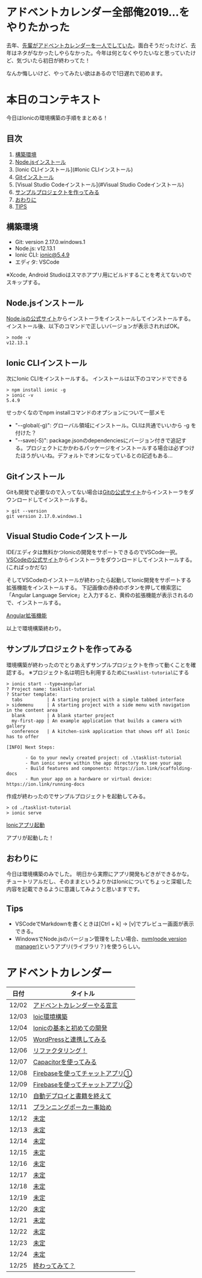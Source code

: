 # アドベントカレンダー全部俺2019…をやりたかった

去年、[先輩がアドベントカレンダーを一人でしていた](https://medium.com/escle/%E3%82%A2%E3%83%89%E3%83%99%E3%83%B3%E3%83%88%E3%82%AB%E3%83%AC%E3%83%B3%E3%83%80%E3%83%BC%E5%85%A8%E9%83%A8%E4%BF%BA2018%E3%81%93%E3%81%A8%E3%81%AF%E3%81%98%E3%82%81-2b85619096ff)。面白そうだったけど、去年はネタがなかったしやらなかった。今年は何となくやりたいなと思っていたけど、気づいたら初日が終わってた！

なんか悔しいけど、やってみたい欲はあるので1日遅れで初めます。

# 本日のコンテキスト

今日はIonicの環境構築の手順をまとめる！

## 目次

1. [構築環境](#構築環境)
1. [Node.jsインストール](#Node.jsインストール)
1. [Ionic CLIインストール](#Ionic CLIインストール)
1. [Gitインストール](#Gitインストール)
1. [Visual Studio Codeインストール](#Visual Studio Codeインストール)
1. [サンプルプロジェクトを作ってみる](#サンプルプロジェクトを作ってみる)
1. [おわりに](#おわりに)
1. [TIPS](#TIPS)

## 構築環境

- Git: version 2.17.0.windows.1
- Node.js: v12.13.1
- Ionic CLI: ionic@5.4.9
- エディタ: VSCode

※Xcode, Android Studioはスマホアプリ用にビルドすることを考えてないのでスキップする。

## Node.jsインストール

[Node.jsの公式サイト](https://nodejs.org/ja/)からインストーラをインストールしてインストールする。
インストール後、以下のコマンドで正しいバージョンが表示されればOK。

```
> node -v
v12.13.1
```

## Ionic CLIインストール

次にIonic CLIをインストールする。
インストールは以下のコマンドでできる

```
> npm install ionic -g
> ionic -v
5.4.9
```

せっかくなのでnpm installコマンドのオプションについて一部メモ

- "--global(-g)": グローバル領域にインストール。CLIは共通でいいから -g を付けた？
- "--save(-S)": package.jsonのdependenciesにバージョン付きで追記する。プロジェクトにかかわるパッケージをインストールする場合は必ずつけたほうがいいね。デフォルトでオンになっているとの記述もある…

## Gitインストール

Gitも開発で必要なので入ってない場合は[Gitの公式サイト](https://git-scm.com/download)からインストーラをダウンロードしてインストールする。

```
> git --version
git version 2.17.0.windows.1
```

## Visual Studio Codeインストール

IDE/エディタは無料かつIonicの開発をサポートできるのでVSCode一択。
[VSCodeの公式サイト](https://code.visualstudio.com/)からインストーラをダウンロードしてインストールする。(こればっかだな)

そしてVSCodeのインストールが終わったら起動してIonic開発をサポートする拡張機能をインストールする。
下記画像の赤枠のボタンを押して検索窓に「Angular Language Service」と入力すると、黄枠の拡張機能が表示されるので、インストールする。

[Angular拡張機能](https://github.com/yosshi-4989/advent_calender_2019/blob/images/Angular%E6%8B%A1%E5%BC%B5%E6%A9%9F%E8%83%BD.png)

以上で環境構築終わり。

## サンプルプロジェクトを作ってみる

環境構築が終わったのでとりあえずサンプルプロジェクトを作って動くことを確認する。
※プロジェクト名は明日も利用するために`tasklist-tutorial`にする

```
> ionic start --type=angular
? Project name: tasklist-tutorial
? Starter template:
  tabs         | A starting project with a simple tabbed interface
> sidemenu     | A starting project with a side menu with navigation in the content area 
  blank        | A blank starter project
  my-first-app | An example application that builds a camera with gallery
  conference   | A kitchen-sink application that shows off all Ionic has to offer        

[INFO] Next Steps:

       - Go to your newly created project: cd .\tasklist-tutorial
       - Run ionic serve within the app directory to see your app
       - Build features and components: https://ion.link/scaffolding-docs
       - Run your app on a hardware or virtual device: https://ion.link/running-docs
```

作成が終わったのでサンプルプロジェクトを起動してみる。

```
> cd ./tasklist-tutorial
> ionic serve
```

[Ionicアプリ起動](https://github.com/yosshi-4989/advent_calender_2019/blob/images/run-first-project.png)

アプリが起動した！

## おわりに

今日は環境構築のみでした。
明日から実際にアプリ開発もどきができるかな。
チュートリアルだし、そのままというよりかはIonicについてちょっと深堀した内容を記載できるように意識してみようと思いますです。

## Tips

- VSCodeでMarkdownを書くときは[Ctrl + k] -> [v]でプレビュー画面が表示できる。
- WindowsでNode.jsのバージョン管理をしたい場合、[nvm(node version manager)](https://github.com/coreybutler/nvm-windows)というアプリ(ライブラリ？)を使うらしい。

# アドベントカレンダー

|日付|タイトル|
|-----|------|
|12/02|[アドベントカレンダーやる宣言](https://github.com/yosshi-4989/advent_calender_2019/tree/2019-12-02)|
|12/03|[Ioic環境構築](https://github.com/yosshi-4989/advent_calender_2019/tree/2019-12-03)|
|12/04|[Ionicの基本と初めての開発](https://github.com/yosshi-4989/advent_calender_2019/tree/2019-12-04)|
|12/05|[WordPressと連携してみる](https://github.com/yosshi-4989/advent_calender_2019/tree/2019-12-05)|
|12/06|[リファクタリング！](https://github.com/yosshi-4989/advent_calender_2019/tree/2019-12-06)|
|12/07|[Capacitorを使ってみる](https://github.com/yosshi-4989/advent_calender_2019/tree/2019-12-07)|
|12/08|[Firebaseを使ってチャットアプリ①](https://github.com/yosshi-4989/advent_calender_2019/tree/2019-12-08)|
|12/09|[Firebaseを使ってチャットアプリ②](https://github.com/yosshi-4989/advent_calender_2019/tree/2019-12-09)|
|12/10|[自動デプロイと書籍を終えて](https://github.com/yosshi-4989/advent_calender_2019/tree/2019-12-10)|
|12/11|[プランニングポーカー事始め](https://github.com/yosshi-4989/advent_calender_2019/tree/2019-12-11)|
|12/12|[未定](https://github.com/yosshi-4989/advent_calender_2019/tree/2019-12-12)|
|12/13|[未定](https://github.com/yosshi-4989/advent_calender_2019/tree/2019-12-13)|
|12/14|[未定](https://github.com/yosshi-4989/advent_calender_2019/tree/2019-12-14)|
|12/15|[未定](https://github.com/yosshi-4989/advent_calender_2019/tree/2019-12-15)|
|12/16|[未定](https://github.com/yosshi-4989/advent_calender_2019/tree/2019-12-16)|
|12/17|[未定](https://github.com/yosshi-4989/advent_calender_2019/tree/2019-12-17)|
|12/18|[未定](https://github.com/yosshi-4989/advent_calender_2019/tree/2019-12-18)|
|12/19|[未定](https://github.com/yosshi-4989/advent_calender_2019/tree/2019-12-19)|
|12/20|[未定](https://github.com/yosshi-4989/advent_calender_2019/tree/2019-12-20)|
|12/21|[未定](https://github.com/yosshi-4989/advent_calender_2019/tree/2019-12-21)|
|12/22|[未定](https://github.com/yosshi-4989/advent_calender_2019/tree/2019-12-22)|
|12/23|[未定](https://github.com/yosshi-4989/advent_calender_2019/tree/2019-12-23)|
|12/24|[未定](https://github.com/yosshi-4989/advent_calender_2019/tree/2019-12-24)|
|12/25|[終わってみて？](https://github.com/yosshi-4989/advent_calender_2019/tree/2019-12-25)|


